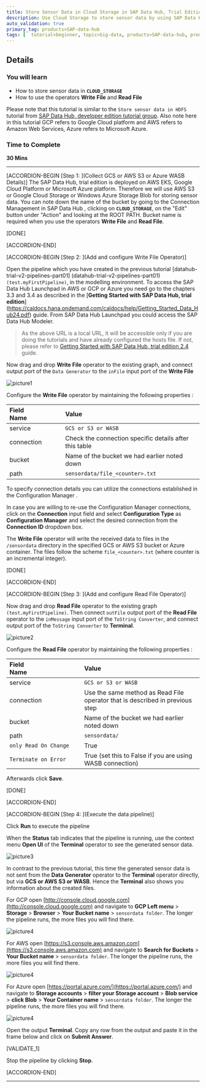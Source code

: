```yaml
---
title: Store Sensor Data in Cloud Storage in SAP Data Hub, Trial Edition 2.5
description: Use Cloud Storage to store sensor data by using SAP Data Hub, trial edition 2.5.
auto_validation: true
primary_tag: products>SAP-data-hub
tags: [  tutorial>beginner, topic>big-data, products>SAP-data-hub, products>SAP-vora ]
---
```


## Details
### You will learn  
- How to store sensor data in **`CLOUD_STORAGE`**
- How to use the operators **Write File** and **Read File**

Please note that this tutorial is similar to the `Store sensor data in HDFS` tutorial from [SAP Data Hub, developer edition tutorial group](https://developers.SAP.com/group.datahub-pipelines.html).
Also note here in this tutorial GCP refers to Google Cloud platform and AWS refers to Amazon Web Services, Azure refers to Microsoft Azure.

### Time to Complete
**30 Mins**

---

[ACCORDION-BEGIN [Step 1: ](Collect GCS or AWS S3 or Azure WASB Details)]
The SAP Data Hub, trial edition is deployed on AWS EKS, Google Cloud Platform or Microsoft Azure platform. Therefore we will use AWS S3 or Google Cloud Storage or Windows Azure Storage Blob for storing sensor data. You can note down the name of the bucket by going to the Connection Management in SAP Data Hub , clicking on **`CLOUD_STORAGE`**, on the "Edit" button under "Action" and looking at the ROOT PATH. Bucket name is required when you use the operators **Write File** and **Read File**.

[DONE]

[ACCORDION-END]

[ACCORDION-BEGIN [Step 2: ](Add and configure Write File Operator)]

Open the pipeline which you have created in the previous tutorial [datahub-trial-v2-pipelines-part01] (datahub-trial-v2-pipelines-part01) `(test.myFirstPipeline)`, in the modelling environment. To access the SAP Data Hub Launchpad in AWS or GCP or Azure you need go to the chapters 3.3 and 3.4 as described in the [**Getting Started with SAP Data Hub, trial edition**] (https://caldocs.hana.ondemand.com/caldocs/help/Getting_Started_Data_Hub24.pdf) guide. From SAP Data Hub Launchpad you could access the SAP Data Hub Modeler.

>As the above URL is a local URL, it will be accessible only if you are doing the tutorials and have already configured the hosts file. If not, please refer to [Getting Started with SAP Data Hub, trial edition 2.4](https://caldocs.hana.ondemand.com/caldocs/help/Getting_Started_Data_Hub24.pdf) guide.

 Now drag and drop **Write File** operator to the existing graph, and connect output port of the `Data Generator` to the `inFile` input port of the **Write File**

![picture1](datahub-trial-v2-pipelines-part02-1.png)

Configure the **Write File** operator by maintaining the following properties :

|  Field Name&nbsp;&nbsp;&nbsp;&nbsp;&nbsp;&nbsp;&nbsp;&nbsp;&nbsp;&nbsp;&nbsp;&nbsp;&nbsp;     | Value
|  :------------- | :-------------
| service  | `GCS or S3 or WASB`
| connection | Check the connection specific details after this table
|  bucket  | Name of the bucket we had earlier noted down
|  path  | `sensordata/file_<counter>.txt`

To specify connection details you can utilize the connections established in the Configuration Manager .

In case you are willing to re-use the Configuration Manager connections, click on the **Connection** input field and select **Configuration Type** as **Configuration Manager** and select the desired connection from the **Connection ID** dropdown box.

The **Write File** operator will write the received data to files in the `/sensordata` directory in the specified GCS or AWS S3 bucket or Azure container. The files follow the scheme `file_<counter>.txt` (where counter is an incremental integer).

[DONE]

[ACCORDION-END]


[ACCORDION-BEGIN [Step 3: ](Add and configure Read File Operator)]

Now drag and drop **Read File** operator to the existing graph `(test.myFirstPipeline)`. Then connect `outFile` output port of the **Read File** operator to the `inMessage` input port of the `ToString Converter`, and connect output port of the `ToString Converter` to **Terminal**.

![picture2](datahub-trial-v2-pipelines-part02-2.png)

Configure the **Read File** operator by maintaining the following properties :

|  Field Name&nbsp;&nbsp;&nbsp;&nbsp;&nbsp;&nbsp;&nbsp;&nbsp;&nbsp;&nbsp;&nbsp;&nbsp;&nbsp;&nbsp;&nbsp;&nbsp;&nbsp;&nbsp;&nbsp;&nbsp;&nbsp;&nbsp;&nbsp;&nbsp;&nbsp;&nbsp;&nbsp;     | Value
|  :------------- | :-------------
| service  | `GCS or S3 or WASB`
| connection | Use the same method as Read File operator that is described in previous step
|  bucket  | Name of the bucket we had earlier noted down
|  path  | `sensordata/`
|  `only Read On Change`  | True
|  `Terminate on Error`  | True (set this to False if you are using WASB connection)

Afterwards click **Save**.

[DONE]

[ACCORDION-END]

[ACCORDION-BEGIN [Step 4: ](Execute the data pipeline)]

Click **Run** to execute the pipeline

When the **Status** tab indicates that the pipeline is running, use the context menu **Open UI** of the **Terminal** operator to see the generated sensor data.

![picture3](datahub-trial-v2-pipelines-part02-3.png)

In contrast to the previous tutorial, this time the generated sensor data is not sent from the **Data Generator** operator to the **Terminal** operator directly, but via **GCS or AWS S3 or WASB**. Hence the **Terminal** also shows you information about the created files.

For GCP open [http://console.cloud.google.com](http://console.cloud.google.com) and navigate to **GCP Left menu** > **Storage** > **Browser** > **Your Bucket name** > `sensordata folder`. The longer the pipeline runs, the more files you will find there.

![picture4](datahub-trial-v2-pipelines-part02-4.png)

For AWS open [https://s3.console.aws.amazon.com](https://s3.console.aws.amazon.com) and navigate to **Search for Buckets** > **Your Bucket name** > `sensordata folder`. The longer the pipeline runs, the more files you will find there.

![picture4](datahub-trial-v2-pipelines-part02-5.png)

For Azure open [https://portal.azure.com/](https://portal.azure.com/) and navigate to **Storage accounts** > **filter your Storage account** > **Blob service** > **click Blob** > **Your Container name** > `sensordata folder`. The longer the pipeline runs, the more files you will find there.

![picture4](datahub-trial-v2-pipelines-part02-6.png)

Open the output **Terminal**. Copy any row from the output and paste it in the frame below and click on **Submit Answer**.

[VALIDATE_1]

Stop the pipeline by clicking **Stop**.

[ACCORDION-END]

---
